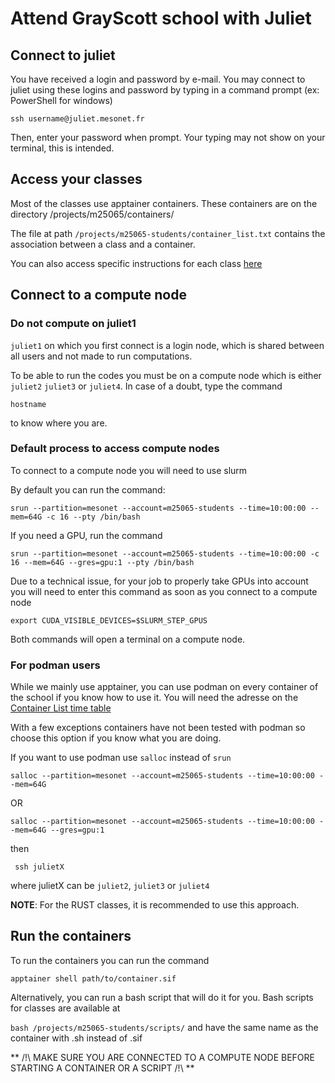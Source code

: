 
# Attend GrayScott school with Juliet

## Connect to juliet
You have received a login and password by e-mail. You may connect to juliet using these logins and password by typing in a command prompt (ex: PowerShell for windows)

```
ssh username@juliet.mesonet.fr
```

Then, enter your password when prompt. Your typing may not show on your terminal, this is intended.

## Access your classes

Most of the classes use apptainer containers. These containers are on the directory /projects/m25065/containers/

The file at path `/projects/m25065-students/container_list.txt` contains the association between a class and a container.

You can also access specific instructions for each class [here](https://github.com/barriost/GSSdoc/blob/main/class_specs.md)

## Connect to a compute node

### Do not compute on juliet1
`juliet1` on which you first connect is a login node, which is shared between all users and not made to run computations.

To be able to run the codes you must be on a compute node which is either `juliet2` `juliet3` or `juliet4`. In case of a doubt, type the command

``` hostname ```

to know where you are.

### Default process to access compute nodes
To connect to a compute node you will need to use slurm

By default you can run the command:

``` srun --partition=mesonet --account=m25065-students --time=10:00:00 --mem=64G -c 16 --pty /bin/bash ```

If you need a GPU, run the command 

``` srun --partition=mesonet --account=m25065-students --time=10:00:00 -c 16 --mem=64G --gres=gpu:1 --pty /bin/bash ```

Due to a technical issue, for your job to properly take GPUs into account you will need to enter this command as soon as you connect to a compute node

``` export CUDA_VISIBLE_DEVICES=$SLURM_STEP_GPUS ```

Both commands will open a terminal on a compute node.

### For podman users

While we mainly use apptainer, you can use podman on every container of the school if you know how to use it. You will need the adresse on the [Container List time table](https://cta-lapp.pages.in2p3.fr/cours/gray_scott_revolutions/grayscottrevolution/7-5161.html)

With a few exceptions containers have not been tested with podman so choose this option if you know what you are doing.

If you want to use podman use `salloc` instead of `srun`

``` salloc --partition=mesonet --account=m25065-students --time=10:00:00 --mem=64G ```

OR

``` salloc --partition=mesonet --account=m25065-students --time=10:00:00 --mem=64G --gres=gpu:1 ```

then

``` ssh julietX```

where julietX can be `juliet2`, `juliet3` or `juliet4`

**NOTE**: For the RUST classes, it is recommended to use this approach.


## Run the containers

To run the containers you can run the command

``` apptainer shell path/to/container.sif ```

Alternatively, you can run a bash script that will do it for you. Bash scripts for classes are available at

` bash /projects/m25065-students/scripts/ ` and have the same name as the container with .sh instead of .sif

** /!\ MAKE SURE YOU ARE CONNECTED TO A COMPUTE NODE BEFORE STARTING A CONTAINER OR A SCRIPT /!\ **
